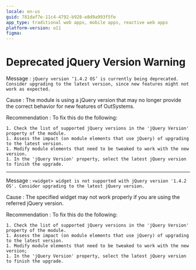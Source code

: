```yaml
---
locale: en-us
guid: 781daf7e-11c4-4792-b928-e8d9a993f5fe
app_type: traditional web apps, mobile apps, reactive web apps
platform-version: o11
figma:
---
```


# Deprecated jQuery Version Warning

Message
:   `jQuery version ‘1.4.2 OS’ is currently being deprecated. Consider upgrading to the latest version, since new features might not work as expected.`

Cause
:   The module is using a jQuery version that may no longer provide the correct behavior for new features of OutSystems.

Recommendation
:   To fix this do the following:

    1. Check the list of supported jQuery versions in the 'jQuery Version' property of the module.
    1. Assess the impact (on module elements that use jQuery) of upgrading to the latest version.
    1. Modify module elements that need to be tweaked to work with the new version.
    1. In the 'jQuery Version' property, select the latest jQuery version to finish the upgrade.

---

Message
:   `<widget> widget is not supported with jQuery version '1.4.2 OS'. Consider upgrading to the latest jQuery version.`

Cause
:   The specified widget may not work properly if you are using the referred jQuery version.

Recommendation
:   To fix this do the following:

    1. Check the list of supported jQuery versions in the 'jQuery Version' property of the module.
    1. Assess the impact (on module elements that use jQuery) of upgrading to the latest version.
    1. Modify module elements that need to be tweaked to work with the new version;
    1. In the 'jQuery Version' property, select the latest jQuery version to finish the upgrade.
